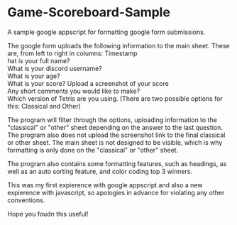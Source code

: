 # Game-Scoreboard-Sample

A sample google appscript for formatting google form submissions. 

The google form uploads the following information to the main sheet. These are, from left to right in columns:
Timestamp	
hat is your full name?	
What is your discord username?	
What is your age? 	
What is your score?	
Upload a screenshot of your score	
Any short comments you would like to make?	
Which version of Tetris are you using. (There are two possible options for this: Classical and Other)

The program will filter through the options, uploading information to the "classical" or "other" sheet  depending on the answer to the last question. 
The program also does not upload the screenshot link to the final classical or other sheet. 
The main sheet is not designed to be visible, which is why formatting is only done on the "classical" or "other" sheet. 

The program also contains some formatting features, such as headings, as well as an auto sorting feature, and color coding top 3 winners. 

This was my first expierence with google appscript and also a new expierence with javascript, so apologies in advance for violating any other conventions. 

Hope you foudn this useful!

